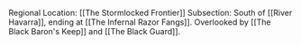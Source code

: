 Regional Location: [[The Stormlocked Frontier]]
Subsection: South of [[River Havarra]], ending at [[The Infernal Razor Fangs]]. Overlooked by [[The Black Baron's Keep]] and [[The Black Guard]].